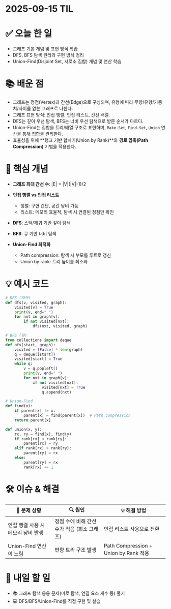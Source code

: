 # 2025-09-15 TIL

# ✅ 오늘 한 일

* 그래프 기본 개념 및 표현 방식 학습
* DFS, BFS 탐색 원리와 구현 방식 정리
* Union-Find(Disjoint Set, 서로소 집합) 개념 및 연산 학습

# 📚 배운 점

* 그래프는 정점(Vertex)과 간선(Edge)으로 구성되며, 유형에 따라 무향/유향/가중치/사이클 없는 그래프로 나뉜다.
* 그래프 표현 방식: 인접 행렬, 인접 리스트, 간선 배열.
* DFS는 깊이 우선 탐색, BFS는 너비 우선 탐색으로 방문 순서가 다르다.
* Union-Find는 집합을 트리/배열 구조로 표현하며, `Make-Set`, `Find-Set`, `Union` 연산을 통해 집합을 관리한다.
* 효율성을 위해 **랭크 기반 합치기(Union by Rank)**와 **경로 압축(Path Compression)** 기법을 적용한다.

# 📌 핵심 개념

* **그래프 최대 간선 수**: |E| = |V|(|V|-1)/2
* **인접 행렬 vs 인접 리스트**

  * 행렬: 구현 간단, 공간 낭비 가능
  * 리스트: 메모리 효율적, 탐색 시 연결된 정점만 확인
* **DFS**: 스택/재귀 기반 깊이 탐색
* **BFS**: 큐 기반 너비 탐색
* **Union-Find 최적화**

  * Path compression: 탐색 시 부모를 루트로 갱신
  * Union by rank: 트리 높이를 최소화

# 💡 예시 코드

```python
# DFS (재귀)
def dfs(v, visited, graph):
    visited[v] = True
    print(v, end=" ")
    for nxt in graph[v]:
        if not visited[nxt]:
            dfs(nxt, visited, graph)

# BFS (큐)
from collections import deque
def bfs(start, graph):
    visited = [False] * len(graph)
    q = deque([start])
    visited[start] = True
    while q:
        v = q.popleft()
        print(v, end=" ")
        for nxt in graph[v]:
            if not visited[nxt]:
                visited[nxt] = True
                q.append(nxt)

# Union-Find
def find(x):
    if parent[x] != x:
        parent[x] = find(parent[x])  # Path compression
    return parent[x]

def union(x, y):
    rx, ry = find(x), find(y)
    if rank[rx] < rank[ry]:
        parent[rx] = ry
    elif rank[rx] > rank[ry]:
        parent[ry] = rx
    else:
        parent[ry] = rx
        rank[rx] += 1
```

# 🛠️ 이슈 & 해결

| 🐞 문제 상황             | 🔍 원인                      | 💡 해결 방법                            |
| -------------------- | -------------------------- | ----------------------------------- |
| 인접 행렬 사용 시 메모리 낭비 발생 | 정점 수에 비해 간선 수가 적음 (희소 그래프) | 인접 리스트 사용으로 전환                      |
| Union-Find 연산이 느림    | 편향 트리 구조 발생                | Path Compression + Union by Rank 적용 |

# 🎯 내일 할 일

* 📚 그래프 탐색 응용 문제(미로 탐색, 연결 요소 개수 등) 풀기
* 💻 DFS/BFS/Union-Find를 직접 구현 및 실습
